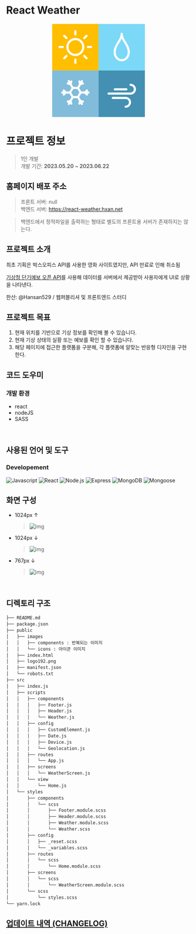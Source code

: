 # React Weather

<div align="center">
<img src="./public/images/components/logo256.png" />
</div>

# **프로젝트 정보**

> 1인 개발  
> 개발 기간: **2023.05.20 ~ 2023.06.22**

## 홈페이지 배포 주소

> 프론트 서버: null  
> 백엔드 서버: https://react-weather.hxan.net

> 백엔드에서 정적파일을 출력하는 형태로 별도의 프론트용 서버가 존재하지는 않는다.

## 프로젝트 소개

최초 기획은 박스오피스 API를 사용한 영화 사이트였지만, API 만료로 인해 취소됨

[기상청 단기예보 오픈 API](https://www.data.go.kr/tcs/dss/selectApiDataDetailView.do?publicDataPk=15084084)를 사용해 데이터를 서버에서 제공받아 사용자에게 UI로 상황을 나타낸다.

한산: @Hansan529 / 웹퍼블리셔 및 프론트엔드 스터디

## 프로젝트 목표

1. 현재 위치를 기반으로 기상 정보를 확인해 볼 수 있습니다.
2. 현재 기상 상태의 실황 또는 예보를 확인 할 수 있습니다.
3. 해당 페이지에 접근한 플랫폼을 구분해, 각 플랫폼에 알맞는 반응형 디자인을 구현한다.

## 코드 도우미

### 개발 환경

- react
- nodeJS
- SASS

<br>

## 사용된 언어 및 도구

### Developement

![Javascript](https://img.shields.io/badge/javascript-F7DF1E?style=for-the-badge&logo=javascript&logoColor=white)
![React](https://img.shields.io/badge/react-61DAFB?style=for-the-badge&logo=react&logoColor=white)
![Node.js](https://img.shields.io/badge/node.js-339933?style=for-the-badge&logo=node.js&logoColor=white)
![Express](https://img.shields.io/badge/express-000000?style=for-the-badge&logo=express&logoColor=white)
![MongoDB](https://img.shields.io/badge/mongodb-47A248?style=for-the-badge&logo=mongodb&logoColor=white)
![Mongoose](https://img.shields.io/badge/mongoose-880000?style=for-the-badge&logo=mongoose&logoColor=white)

## 화면 구성

- 1024px ↑

  > ![img](https://github.com/Hansan529/wetube-reloaded/assets/115819770/6e162250-e38a-49a3-974a-9d51e19139d6)

- 1024px ↓

  > ![img](https://github.com/Hansan529/wetube-reloaded/assets/115819770/d7e2f4c6-97b1-44a7-9014-90ac43327c3a)

- 767px ↓
  > ![img](https://github.com/Hansan529/wetube-reloaded/assets/115819770/f1b4df57-728d-4b31-8f0f-de22b2dc9095)

<br>

## 디렉토리 구조

```zsh
├── README.md
├── package.json
├── public
│   ├── images
│   │   ├── components : 반복되는 이미지
│   │   └── icons : 아이콘 이미지
│   ├── index.html
│   ├── logo192.png
│   ├── manifest.json
│   └── robots.txt
├── src
│   ├── index.js
│   ├── scripts
│   │   ├── components
│   │   │   ├── Footer.js
│   │   │   ├── Header.js
│   │   │   └── Weather.js
│   │   ├── config
│   │   │   ├── CustomElement.js
│   │   │   ├── Date.js
│   │   │   ├── Device.js
│   │   │   └── Geolocation.js
│   │   ├── routes
│   │   │   └── App.js
│   │   ├── screens
│   │   │   └── WeatherScreen.js
│   │   └── view
│   │       └── Home.js
│   └── styles
│       ├── components
│       │   └── scss
│       │       ├── Footer.module.scss
│       │       ├── Header.module.scss
│       │       ├── Weather.module.scss
│       │       └── Weather.scss
│       ├── config
│       │   ├── _reset.scss
│       │   └── _variables.scss
│       ├── routes
│       │   └── scss
│       │       └── Home.module.scss
│       ├── screens
│       │   └── scss
│       │       └── WeatherScreen.module.scss
│       └── scss
│           └── styles.scss
└── yarn.lock
```

## [업데이트 내역 (CHANGELOG)](https://github.com/Hansan529/react-weather/CHANGELOG.md)

